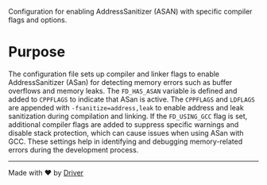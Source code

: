 <!--------------------------------------------------------------------------------->
<!-- IMPORTANT: This file is auto-generated by Driver (https://driver.ai). -------->
<!-- Manual edits may be overwritten on future commits. --------------------------->
<!--------------------------------------------------------------------------------->

Configuration for enabling AddressSanitizer (ASAN) with specific compiler flags and options.

# Purpose
The configuration file sets up compiler and linker flags to enable AddressSanitizer (ASan) for detecting memory errors such as buffer overflows and memory leaks. The `FD_HAS_ASAN` variable is defined and added to `CPPFLAGS` to indicate that ASan is active. The `CPPFLAGS` and `LDFLAGS` are appended with `-fsanitize=address,leak` to enable address and leak sanitization during compilation and linking. If the `FD_USING_GCC` flag is set, additional compiler flags are added to suppress specific warnings and disable stack protection, which can cause issues when using ASan with GCC. These settings help in identifying and debugging memory-related errors during the development process.

---
Made with ❤️ by [Driver](https://www.driver.ai/)